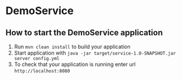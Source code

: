# DemoService

How to start the DemoService application
---

1. Run `mvn clean install` to build your application
1. Start application with `java -jar target/service-1.0-SNAPSHOT.jar server config.yml`
1. To check that your application is running enter url `http://localhost:8080`